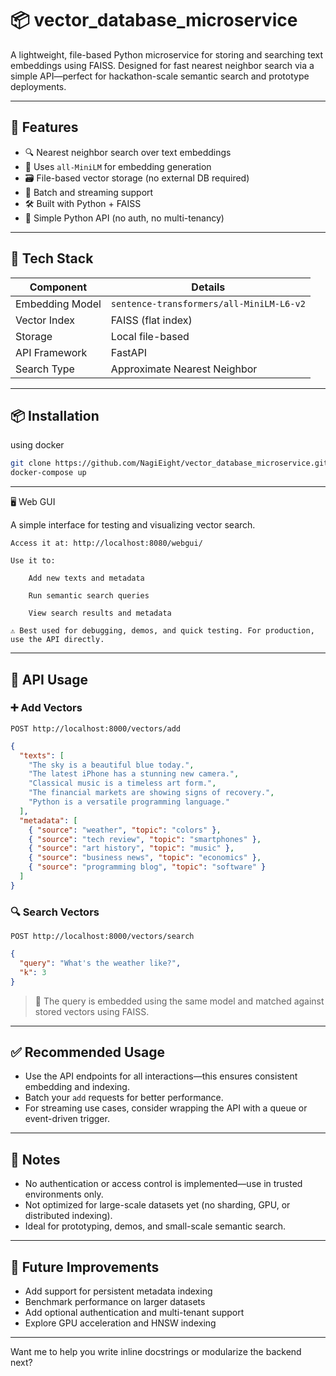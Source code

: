 # 📦 vector_database_microservice

A lightweight, file-based Python microservice for storing and searching text embeddings using FAISS. Designed for fast nearest neighbor search via a simple API—perfect for hackathon-scale semantic search and prototype deployments.

---

## 🚀 Features

- 🔍 Nearest neighbor search over text embeddings
- 🧠 Uses `all-MiniLM` for embedding generation
- 🗃️ File-based vector storage (no external DB required)
- 🧵 Batch and streaming support
- 🛠️ Built with Python + FAISS
- 📡 Simple Python API (no auth, no multi-tenancy)

---

## 🧰 Tech Stack

| Component        | Details                          |
|------------------|----------------------------------|
| Embedding Model  | `sentence-transformers/all-MiniLM-L6-v2` |
| Vector Index     | FAISS (flat index)               |
| Storage          | Local file-based                 |
| API Framework    | FastAPI      |
| Search Type      | Approximate Nearest Neighbor     |

---

## 📦 Installation

using docker
```bash
git clone https://github.com/NagiEight/vector_database_microservice.git
docker-compose up
```

---
🖥️ Web GUI

A simple interface for testing and visualizing vector search.

    Access it at: http://localhost:8080/webgui/

    Use it to:

        Add new texts and metadata

        Run semantic search queries

        View search results and metadata

    ⚠️ Best used for debugging, demos, and quick testing. For production, use the API directly.
---

## 🔌 API Usage

### ➕ Add Vectors

`POST http://localhost:8000/vectors/add`

```json
{
  "texts": [
    "The sky is a beautiful blue today.",
    "The latest iPhone has a stunning new camera.",
    "Classical music is a timeless art form.",
    "The financial markets are showing signs of recovery.",
    "Python is a versatile programming language."
  ],
  "metadata": [
    { "source": "weather", "topic": "colors" },
    { "source": "tech review", "topic": "smartphones" },
    { "source": "art history", "topic": "music" },
    { "source": "business news", "topic": "economics" },
    { "source": "programming blog", "topic": "software" }
  ]
}
```

### 🔍 Search Vectors

`POST http://localhost:8000/vectors/search`

```json
{
  "query": "What's the weather like?",
  "k": 3
}
```

> 🧠 The query is embedded using the same model and matched against stored vectors using FAISS.

---

## ✅ Recommended Usage

- Use the API endpoints for all interactions—this ensures consistent embedding and indexing.
- Batch your `add` requests for better performance.
- For streaming use cases, consider wrapping the API with a queue or event-driven trigger.

---

## 📌 Notes

- No authentication or access control is implemented—use in trusted environments only.
- Not optimized for large-scale datasets yet (no sharding, GPU, or distributed indexing).
- Ideal for prototyping, demos, and small-scale semantic search.

---

## 🧪 Future Improvements

- Add support for persistent metadata indexing
- Benchmark performance on larger datasets
- Add optional authentication and multi-tenant support
- Explore GPU acceleration and HNSW indexing

---

Want me to help you write inline docstrings or modularize the backend next?
